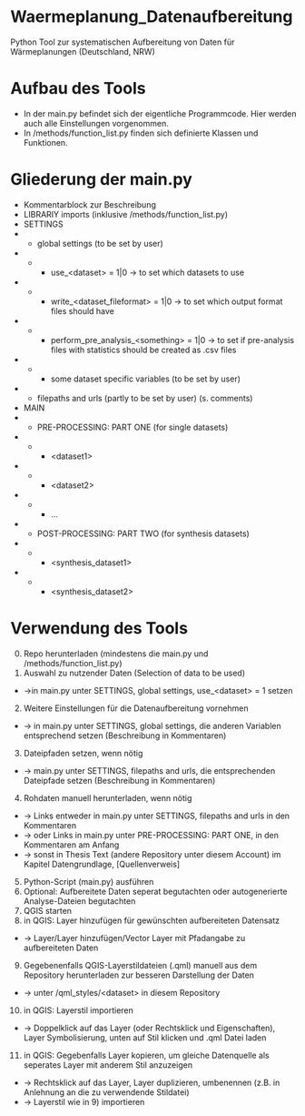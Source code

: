 # Waermeplanung_Datenaufbereitung
Python Tool zur systematischen Aufbereitung von Daten für Wärmeplanungen (Deutschland, NRW) 

# Aufbau des Tools
- In der main.py befindet sich der eigentliche Programmcode. Hier werden auch alle Einstellungen vorgenommen.
- In /methods/function_list.py finden sich definierte Klassen und Funktionen. 

# Gliederung der main.py
- Kommentarblock zur Beschreibung
- LIBRARIY imports (inklusive /methods/function_list.py)
- SETTINGS
- - global settings (to be set by user)
- - - use_\<dataset\> = 1|0 -> to set which datasets to use
- - - write_\<dataset_fileformat\> = 1|0   -> to set which output format files should have
- - - perform_pre_analysis_\<something\> = 1|0  -> to set if pre-analysis files with statistics should be created as .csv files
- - - some dataset specific variables (to be set by user)
- - filepaths and urls (partly to be set by user) (s. comments)
- MAIN 
- - PRE-PROCESSING: PART ONE (for single datasets)
- - - \<dataset1\>
- - - \<dataset2\>
- - - ...
- - POST-PROCESSING: PART TWO (for synthesis datasets)
- - - \<synthesis_dataset1\>
- - - \<synthesis_dataset2\>
  
# Verwendung des Tools
0) Repo herunterladen (mindestens die main.py und /methods/function_list.py)
1) Auswahl zu nutzender Daten (Selection of data to be used)
- -\>in main.py unter SETTINGS, global settings, use_\<dataset\> = 1 setzen 
2) Weitere Einstellungen für die Datenaufbereitung vornehmen
- -\> in main.py unter SETTINGS, global settings, die anderen Variablen entsprechend setzen (Beschreibung in Kommentaren)
3) Dateipfaden setzen, wenn nötig
- -\> main.py unter SETTINGS, filepaths and urls, die entsprechenden Dateipfade setzen (Beschreibung in Kommentaren)
4) Rohdaten manuell herunterladen, wenn nötig
- -\> Links entweder in main.py unter SETTINGS, filepaths and urls in den Kommentaren
- -\> oder Links in main.py unter PRE-PROCESSING: PART ONE, <dataset> in den Kommentaren am Anfang
- -\> sonst in Thesis Text (andere Repository unter diesem Account) im Kapitel Datengrundlage, <dataset> [Quellenverweis]
5) Python-Script (main.py) ausführen
6) Optional: Aufbereitete Daten seperat begutachten oder autogenerierte Analyse-Dateien begutachten
7) QGIS starten
8) in QGIS: Layer hinzufügen für gewünschten aufbereiteten Datensatz
- -\> Layer/Layer hinzufügen/Vector Layer mit Pfadangabe zu aufbereiteten Daten
9) Gegebenenfalls QGIS-Layerstildateien (.qml) manuell aus dem Repository herunterladen zur besseren Darstellung der Daten
- -\> unter /qml_styles/\<dataset\> in diesem Repository
10) in QGIS: Layerstil importieren
- -\> Doppelklick auf das Layer (oder Rechtsklick und Eigenschaften), Layer Symbolisierung, unten auf Stil klicken und .qml Datei laden
11) in QGIS: Gegebenfalls Layer kopieren, um gleiche Datenquelle als seperates Layer mit anderem Stil anzuzeigen
- -\> Rechtsklick auf das Layer, Layer duplizieren, umbenennen (z.B. in Anlehnung an die zu verwendende Stildatei)
- -\> Layerstil wie in 9) importieren
